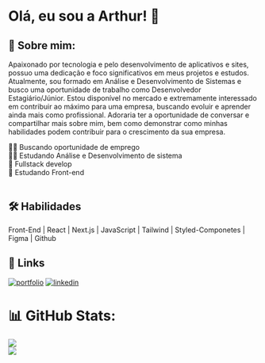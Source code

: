 # Olá, eu sou a Arthur! 👋

## 🧔 Sobre mim:

Apaixonado por tecnologia e pelo desenvolvimento de aplicativos e sites, possuo uma dedicação e foco significativos em meus projetos e estudos. Atualmente,  sou formado em Análise e Desenvolvimento de Sistemas e busco uma oportunidade de trabalho como Desenvolvedor Estagiário/Júnior. Estou disponível no mercado e extremamente interessado em contribuir ao máximo para uma empresa, buscando evoluir e aprender ainda mais como profissional. Adoraria ter a oportunidade de conversar e compartilhar mais sobre mim, bem como demonstrar como minhas habilidades podem contribuir para o crescimento da sua empresa.

👨‍💻 Buscando oportunidade de emprego<br> 👨‍🎓  Estudando Análise e Desenvolvimento de sistema <br> 💪 Fullstack develop<br>🌱 Estudando Front-end<br><br>



## 🛠 Habilidades
Front-End | React | Next.js | JavaScript | Tailwind | Styled-Componetes | Figma | Github



## 🔗 Links
[![portfolio](https://img.shields.io/badge/my_portfolio-000?style=for-the-badge&logo=ko-fi&logoColor=white)](https://portfolio-arthur.vercel.app/)
[![linkedin](https://img.shields.io/badge/linkedin-0A66C2?style=for-the-badge&logo=linkedin&logoColor=white)](https://www.linkedin.com/in/santos-gomes/)

# 📊 GitHub Stats:
![](https://github-readme-streak-stats.herokuapp.com/?user=Arttutu&theme=dark&hide_border=false)<br/>
![](https://github-readme-stats.vercel.app/api/top-langs/?username=Arttutu&theme=dark&hide_border=false&include_all_commits=true&count_private=false&layout=compact)



